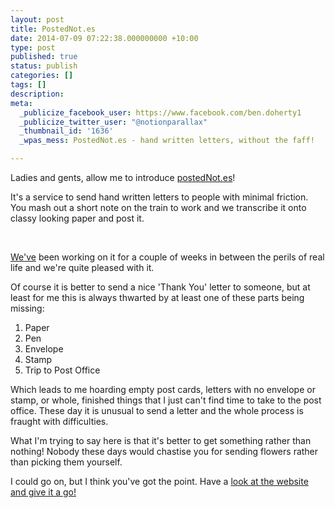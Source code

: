 ```yaml
---
layout: post
title: PostedNot.es
date: 2014-07-09 07:22:38.000000000 +10:00
type: post
published: true
status: publish
categories: []
tags: []
description:
meta:
  _publicize_facebook_user: https://www.facebook.com/ben.doherty1
  _publicize_twitter_user: "@notionparallax"
  _thumbnail_id: '1636'
  _wpas_mess: PostedNot.es - hand written letters, without the faff!   http://wp.me/p3wwRK-qa

---
```

<p>Ladies and gents, allow me to introduce <a title="Posted Notes" href="http://postednot.es">postedNot.es</a>!</p>
<p>It's a service to send hand written letters to people with minimal friction. You mash out a short note on the train to work and we transcribe it onto classy looking paper and post it. </p>
<p>&nbsp;</p>
<p><a title="&quot;We&quot; in this case is Irina Belova and me" href="http://postednot.es/#rules">We've</a> been working on it for a couple of weeks in between the perils of real life and we're quite pleased with it.</p>
<p>Of course it is better to send a nice 'Thank You' letter to someone, but at least for me this is always thwarted by at least one of these parts being missing:</p>
<ol>
<li>Paper</li>
<li>Pen</li>
<li>Envelope</li>
<li>Stamp</li>
<li>Trip to Post Office</li>
</ol>
<p>Which leads to me hoarding empty post cards, letters with no envelope or stamp, or whole, finished things that I just can't find time to take to the post office. These day it is unusual to send a letter and the whole process is fraught with difficulties.</p>
<p>What I'm trying to say here is that it's better to get something rather than nothing! Nobody these days would chastise you for sending flowers rather than picking them yourself.</p>
<p>I could go on, but I think you've got the point. Have a <a title="Posted Notes" href="http://postednot.es">look at the website and give it a go!</a></p>
